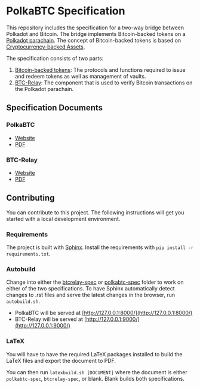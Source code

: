 # PolkaBTC Specification

This repository includes the specification for a two-way bridge between Polkadot and Bitcoin.
The bridge implements Bitcoin-backed tokens on a [Polkadot parachain](https://medium.com/polkadot-network/polkadot-the-parachain-3808040a769a).
The concept of Bitcoin-backed tokens is based on [Cryptocurrency-backed Assets](https://www.xclaim.io/).

The specification consists of two parts:

1. [Bitcoin-backed tokens](./polkabtc-spec): The protocols and functions required to issue and redeem tokens as well as management of vaults.
2. [BTC-Relay](./btcrelay-spec/): The component that is used to verify Bitcoin transactions on the Polkadot parachain.

## Specification Documents

### PolkaBTC

- [Website](https://interlay.gitlab.io/polkabtc-spec)
- [PDF](https://interlay.gitlab.io/polkabtc-spec/polkabtc-spec.pdf)

### BTC-Relay

- [Website](https://interlay.gitlab.io/polkabtc-spec/btcrelay-spec/)
- [PDF](https://interlay.gitlab.io/polkabtc-spec/btcrelay-spec.pdf)

## Contributing

You can contribute to this project. The following instructions will get you started with a local development environment.

### Requirements

The project is built with [Sphinx](https://www.sphinx-doc.org/en/master/).
Install the requirements with ``pip install -r requirements.txt``.


### Autobuild

Change into either the [btcrelay-spec](./btcrelay-spec/) or [polkabtc-spec](./polkabtc-spec) folder to work on either of the two specifications.
To have Sphinx automatically detect changes to .rst files and serve the latest changes in the browser, run `autobuild.sh`. 


- PolkaBTC will be served at [http://127.0.0.1:8000/](http://127.0.0.1:8000/)
- BTC-Relay will be served at [http://127.0.0.1:9000/](http://127.0.0.1:9000/)

### LaTeX

You will have to have the required LaTeX packages installed to build the LaTeX files and export the document to PDF.

You can then run ``latexbuild.sh [DOCUMENT]`` where the document is either ``polkabtc-spec``, ``btcrelay-spec``, or blank. Blank builds both specifications.
